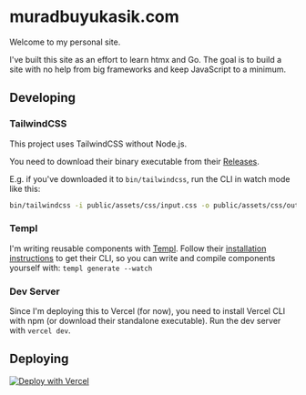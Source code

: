 # muradbuyukasik.com

Welcome to my personal site.

I've built this site as an effort to learn htmx and Go. The goal is to build a site with no help from big frameworks and keep JavaScript to a minimum.

## Developing

### TailwindCSS

This project uses TailwindCSS without Node.js.

You need to download their binary executable from their [Releases](https://github.com/tailwindlabs/tailwindcss/releases/tag/v3.3.5).

E.g. if you've downloaded it to `bin/tailwindcss`, run the CLI in watch mode like this:

```bash
bin/tailwindcss -i public/assets/css/input.css -o public/assets/css/output.css --watch
```

### Templ

I'm writing reusable components with [Templ](https://templ.guide/). Follow their [installation instructions](https://templ.guide/quick-start/installation) to get their CLI, so you can write and compile components yourself with: `templ generate --watch`

### Dev Server

Since I'm deploying this to Vercel (for now), you need to install Vercel CLI with npm (or download their standalone executable). Run the dev server with `vercel dev`.

## Deploying

[![Deploy with Vercel](https://vercel.com/button)](https://vercel.com/new/clone?repository-url=https%3A%2F%2Fgithub.com%2Fmuradbu%2Fmuradbuyukasik.com&project-name=muradbuyukasik-com&repository-name=muradbuyukasik-com&demo-title=Murad's%20Homepage&demo-description=Built%20with%20htmx%20%26%20Go%2C%20deployed%20on%20Vercel%20for%20free.&demo-url=https%3A%2F%2Fmuradbuyukasik.com)
